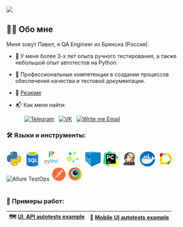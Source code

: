 <img src="https://media.giphy.com/media/h73hZt6EyS4kpMTRRj/giphy.gif" width="70"> 

## :woman_technologist: Обо мне
Меня зовут Павел, я QA Engineer из Брянска (Россия).
- :rocket: У меня более 3-х лет опыта ручного тестирования, а также небольшой опыт автотестов на Python.

- :seedling: Профессиональные компетенции в создании процессов обеспечения качества и тестовой документации.

- :bookmark_tabs: <a target="_blank" href="cv/mps,pdf">Резюме</a>

- :mailbox_with_mail:	Как меня найти:<p>
  &#8287;&#8287;&#8287;&#8287;&#8287;
  <a href="https://t.me/Milson_PS"><img width="32px" alt="Telegram" title="Telegram" src="images/social_networks/tg.png](https://github.com/Milson-PS/Milson-PS/blob/main/img/logos/vk.png"/></a>
  &#8287;
  <a href="https://vk.com/pavel.milukov"><img width="32px" alt="VK" title="Vk" src="images/social_networks/vk.png"/></a>
  &#8287;
  <a href="https://mail.google.com/mail/u/0/?ogbl#inbox?compose=DmwnWrRlRjJHDstQKfqbBPWsvShdDGglmJpTgrQTFhgFrjKxlzLzcBxlDMljTmFtKvHVPrvVsfKQ"><img width="37px" alt="Write me Email" title="Yandex" src="images/social_networks/gmail.png"/></a>
</p>


### :hammer_and_wrench: Языки и инструменты:
<div>
  <img src="https://github.com/Milson-PS/Milson-PS/blob/main/img/logos/python.webp" title="Python" alt="Python" width="40" height="40"/>&nbsp;
  <img src="https://github.com/Milson-PS/Milson-PS/blob/main/img/logos//sql.png" title="SQL" alt="SQL" width="40" height="40"/>&nbsp;   
  <img src="https://github.com/Milson-PS/Milson-PS/blob/main/img/logos/pytest.png" title="Pytest" alt="Pytest" width="45" height="45"/>&nbsp; 
  <img src="https://github.com/Milson-PS/Milson-PS/blob/main/img/logos/selene.png" title="Selene" alt="Selene" width="50" height="50"/>&nbsp;
  <img src="https://github.com/Milson-PS/Milson-PS/blob/main/img/logos/selenoid.png" title="Selenoid" alt="Selenoid" width="40" height="40"/>&nbsp;  
  <img src="https://github.com/Milson-PS/Milson-PS/blob/main/img/logos/pycharm.png" title="PyCharm" alt="PyCharm" width="40" height="40"/>&nbsp;    
  <img src="https://github.com/Milson-PS/Milson-PS/blob/main/img/logos/jenkins.png" title="Jenkins" alt="Jenkins" width="40" height="40"/>&nbsp;
  <img src="https://github.com/Milson-PS/Milson-PS/blob/main/img/logos/docker.png" title="Docker" alt="Docker " width="40" height="40"/>&nbsp;
  <img src="https://github.com/Milson-PS/Milson-PS/blob/main/img/logos/Allure.svg" title="Allure Report" alt="Allure Report" width="40" height="40"/>&nbsp;
  <img src="https://fs.getcourse.ru/fileservice/file/download/a/159627/sc/333/h/32108dd5b6c9c9c3cf4220fe6b2cc7fc.svg" title="Allure TestOps" alt="Allure TestOps" width="40" height="40"/>&nbsp;
  <img src="https://github.com/Milson-PS/Milson-PS/blob/main/img/logos/postman.png" title="Postman" alt="Postman" width="35" height="35"/>&nbsp;  
   <img src="https://github.com/Milson-PS/Milson-PS/blob/main/img/logos/browserstack.png" title="Browserstack" alt="Browserstack" width="35" height="35"/>&nbsp;
</div>
<br>

### :floppy_disk: Примеры работ:

| :world_map: <a target="_blank" href="project_ui_and_api_autotests_for_stepik">UI, API autotests example</a>  | :iphone: <a target="_blank" href= "сылка на проект">Mobile UI autotests example</a> |
|----------------|---------------|
